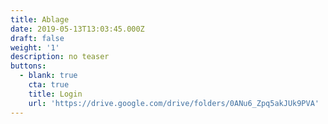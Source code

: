 ```yaml
---
title: Ablage
date: 2019-05-13T13:03:45.000Z
draft: false
weight: '1'
description: no teaser
buttons:
  - blank: true
    cta: true
    title: Login
    url: 'https://drive.google.com/drive/folders/0ANu6_Zpq5akJUk9PVA'
---
```


